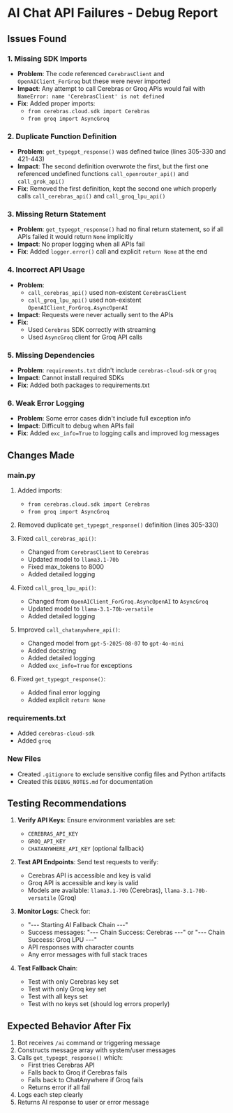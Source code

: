 # AI Chat API Failures - Debug Report

## Issues Found

### 1. Missing SDK Imports
- **Problem**: The code referenced `CerebrasClient` and `OpenAIClient_ForGroq` but these were never imported
- **Impact**: Any attempt to call Cerebras or Groq APIs would fail with `NameError: name 'CerebrasClient' is not defined`
- **Fix**: Added proper imports:
  - `from cerebras.cloud.sdk import Cerebras`
  - `from groq import AsyncGroq`

### 2. Duplicate Function Definition
- **Problem**: `get_typegpt_response()` was defined twice (lines 305-330 and 421-443)
- **Impact**: The second definition overwrote the first, but the first one referenced undefined functions `call_openrouter_api()` and `call_grok_api()`
- **Fix**: Removed the first definition, kept the second one which properly calls `call_cerebras_api()` and `call_groq_lpu_api()`

### 3. Missing Return Statement
- **Problem**: `get_typegpt_response()` had no final return statement, so if all APIs failed it would return `None` implicitly
- **Impact**: No proper logging when all APIs fail
- **Fix**: Added `logger.error()` call and explicit `return None` at the end

### 4. Incorrect API Usage
- **Problem**: 
  - `call_cerebras_api()` used non-existent `CerebrasClient` 
  - `call_groq_lpu_api()` used non-existent `OpenAIClient_ForGroq.AsyncOpenAI`
- **Impact**: Requests were never actually sent to the APIs
- **Fix**: 
  - Used `Cerebras` SDK correctly with streaming
  - Used `AsyncGroq` client for Groq API calls

### 5. Missing Dependencies
- **Problem**: `requirements.txt` didn't include `cerebras-cloud-sdk` or `groq`
- **Impact**: Cannot install required SDKs
- **Fix**: Added both packages to requirements.txt

### 6. Weak Error Logging
- **Problem**: Some error cases didn't include full exception info
- **Impact**: Difficult to debug when APIs fail
- **Fix**: Added `exc_info=True` to logging calls and improved log messages

## Changes Made

### main.py
1. Added imports:
   - `from cerebras.cloud.sdk import Cerebras`
   - `from groq import AsyncGroq`

2. Removed duplicate `get_typegpt_response()` definition (lines 305-330)

3. Fixed `call_cerebras_api()`:
   - Changed from `CerebrasClient` to `Cerebras`
   - Updated model to `llama3.1-70b`
   - Fixed max_tokens to 8000
   - Added detailed logging

4. Fixed `call_groq_lpu_api()`:
   - Changed from `OpenAIClient_ForGroq.AsyncOpenAI` to `AsyncGroq`
   - Updated model to `llama-3.1-70b-versatile`
   - Added detailed logging

5. Improved `call_chatanywhere_api()`:
   - Changed model from `gpt-5-2025-08-07` to `gpt-4o-mini`
   - Added docstring
   - Added detailed logging
   - Added `exc_info=True` for exceptions

6. Fixed `get_typegpt_response()`:
   - Added final error logging
   - Added explicit `return None`

### requirements.txt
- Added `cerebras-cloud-sdk`
- Added `groq`

### New Files
- Created `.gitignore` to exclude sensitive config files and Python artifacts
- Created this `DEBUG_NOTES.md` for documentation

## Testing Recommendations

1. **Verify API Keys**: Ensure environment variables are set:
   - `CEREBRAS_API_KEY`
   - `GROQ_API_KEY`
   - `CHATANYWHERE_API_KEY` (optional fallback)

2. **Test API Endpoints**: Send test requests to verify:
   - Cerebras API is accessible and key is valid
   - Groq API is accessible and key is valid
   - Models are available: `llama3.1-70b` (Cerebras), `llama-3.1-70b-versatile` (Groq)

3. **Monitor Logs**: Check for:
   - "--- Starting AI Fallback Chain ---"
   - Success messages: "--- Chain Success: Cerebras ---" or "--- Chain Success: Groq LPU ---"
   - API responses with character counts
   - Any error messages with full stack traces

4. **Test Fallback Chain**: 
   - Test with only Cerebras key set
   - Test with only Groq key set  
   - Test with all keys set
   - Test with no keys set (should log errors properly)

## Expected Behavior After Fix

1. Bot receives `/ai` command or triggering message
2. Constructs message array with system/user messages
3. Calls `get_typegpt_response()` which:
   - First tries Cerebras API
   - Falls back to Groq if Cerebras fails
   - Falls back to ChatAnywhere if Groq fails
   - Returns error if all fail
4. Logs each step clearly
5. Returns AI response to user or error message
